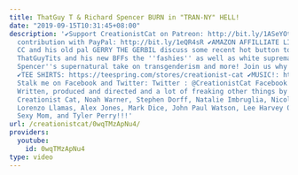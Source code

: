 ```yaml
---
title: ThatGuy T & Richard Spencer BURN in "TRAN-NY" HELL!
date: "2019-09-15T10:31:45+08:00"
description: '✔Support CreationistCat on Patreon: http://bit.ly/1ASeYOt ✔One-time
  contribution with PayPal: http://bit.ly/1eQR4sR ✔AMAZON AFFILLIATE LINK: http://amzn.to/2pu8T95
  CC and his old pal GERRY THE GERBIL discuss some recent hot button topics including
  ThatGuyTits and his new BFFs the ''fashies'' as well as white supremacist Richard
  Spencer''s supernatural take on transgenderism and more! Join us why don''t cha?
  ✔TEE SHIRTS: https://teespring.com/stores/creationist-cat ✔MUSIC!: https://creationistcat.bandcamp.com/
  Stalk me on Facebook and Twitter: Twitter : @CreationistCat Facebook : CreationistCat
  Written, produced and directed and a lot of freaking other things by Vadim Newquist,
  Creationist Cat, Noah Warner, Stephen Dorff, Natalie Imbruglia, Nicolette Sheridan,
  Lorenzo Llamas, Alex Jones, Mark Dice, John Paul Watson, Lee Harvey Oswald, Your
  Sexy Mom, and Tyler Perry!!!'
url: /creationistcat/0wqTMzApNu4/
providers:
  youtube:
    id: 0wqTMzApNu4
type: video
---
```

